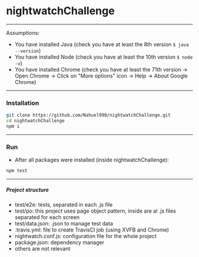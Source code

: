 # nightwatchChallenge
-------------------------------
Assumptions:
 - You have installed Java (check you have at least the 8th version ```$ java --version```)
 - You have installed Node (check you have at least the 10th version ```$ node -v```)
 - You have installed Chrome (check you have at least the 71th version -> Open Chrome -> Click on "More options" icon -> Help -> About Google Chrome)
 -----------------------------
### Installation

```sh
git clone https://github.com/Nahuel990/nightwatchChallenge.git
cd nightwatchChallenge
npm i
```
 -------------------------
### Run
- After all packages were installed (inside nightwatchChallenge):

```sh
npm test
```
-------------------
##### Project structure

- test/e2e: tests, separated in each .js file
- test/po: this project uses page object pattern, inside are al .js files separated for each screen
- test/data.json: .json to manage test data
- .travis.yml: file to create TravisCI job (using XVFB and Chrome)
- nightwatch.conf.js: configuration file for the whole project
- package.json: dependency manager
- others are not relevant

